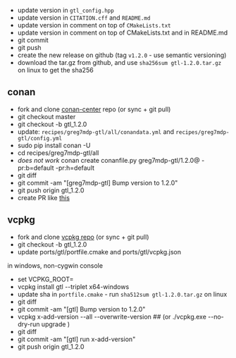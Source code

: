 - update version in `gtl_config.hpp`
- update version in `CITATION.cff` and `README.md`
- update version in comment on top of `CMakeLists.txt`
- update version in comment on top of CMakeLists.txt and in README.md
- git commit
- git push
- create the new release on github (tag `v1.2.0` - use semantic versioning)
- download the tar.gz from github, and use `sha256sum gtl-1.2.0.tar.gz` on linux to get the sha256

## conan

- fork and clone [conan-center](https://github.com/conan-io/conan-center-index) repo
     (or sync +  git pull)
- git checkout master
- git checkout -b gtl_1.2.0
- update: `recipes/greg7mdp-gtl/all/conandata.yml` and `recipes/greg7mdp-gtl/config.yml`
- sudo pip install conan -U 
- cd recipes/greg7mdp-gtl/all
- *does not work* conan create conanfile.py greg7mdp-gtl/1.2.0@ -pr:b=default -pr:h=default 
- git diff
- git commit -am "[greg7mdp-gtl] Bump version to 1.2.0"
- git push origin gtl_1.2.0 
- create PR like [this](https://github.com/conan-io/conan-center-index/pull/13161)


## vcpkg

- fork and clone [vcpkg repo](https://github.com/microsoft/vcpkg)
     (or sync +  git pull)
- git checkout -b gtl_1.2.0
- update ports/gtl/portfile.cmake and ports/gtl/vcpkg.json

in windows, non-cygwin console

- set VCPKG_ROOT=
- vcpkg install gtl --triplet x64-windows
- update sha in `portfile.cmake` - run `sha512sum gtl-1.2.0.tar.gz` on linux
- git diff
- git commit -am "[gtl] Bump version to 1.2.0"
- vcpkg x-add-version --all --overwrite-version ## (or ./vcpkg.exe --no-dry-run upgrade )
- git diff
- git commit -am "[gtl] run x-add-version"
- git push origin gtl_1.2.0 
